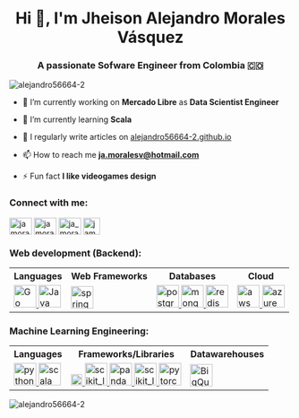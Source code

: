 <h1 align="center">Hi 👋, I'm Jheison Alejandro Morales Vásquez</h1>
<h3 align="center">A passionate Sofware Engineer from Colombia 🇨🇴</h3>

<p align="left"> <img src="https://komarev.com/ghpvc/?username=alejandro56664-2&label=Profile%20views&color=0e75b6&style=flat" alt="alejandro56664-2" /> </p>

- 🔭 I’m currently working on **Mercado Libre** as **Data Scientist Engineer**

- 🌱 I’m currently learning **Scala**

- 📝 I regularly write articles on [alejandro56664-2.github.io](alejandro56664-2.github.io)

- 📫 How to reach me **ja.moralesv@hotmail.com**

- ⚡ Fun fact **I like videogames design**

<h3 align="left">Connect with me:</h3>
<p align="left">
<a href="https://linkedin.com/in/jamoralesv" target="blank"><img align="center" src="https://raw.githubusercontent.com/rahuldkjain/github-profile-readme-generator/master/src/images/icons/Social/linked-in-alt.svg" alt="jamoralesv" height="30" width="40" /></a>
<a href="https://kaggle.com/jamoralesv" target="blank"><img align="center" src="https://raw.githubusercontent.com/rahuldkjain/github-profile-readme-generator/master/src/images/icons/Social/kaggle.svg" alt="jamoralesv" height="30" width="40" /></a>
<a href="https://www.hackerrank.com/ja_moralesv" target="blank"><img align="center" src="https://raw.githubusercontent.com/rahuldkjain/github-profile-readme-generator/master/src/images/icons/Social/hackerrank.svg" alt="ja_moralesv" height="30" width="40" /></a>
 <a href="https://platzi.com/p/jamoralesva/" target="blank"><img align="center" src="https://static.platzi.com/media/platzi-isotipo@2x.png" alt="jamoralesva" height="30" /></a>
 
</p>

<h3 align="left">Web development (Backend):</h3>

<table>
<tr>
 <th scope="col">Languages</th>
 <th scope="col">Web Frameworks</th>
 <th scope="col">Databases</th>
 <th scope="col">Cloud</th>
</tr>
<tr>
 <td>
  <a href="https://go.dev" target="_blank"> <img src="https://www.vectorlogo.zone/logos/golang/golang-ar21.svg" alt="Go" height="40"/> </a>
  <a href="https://www.java.com" target="_blank"> <img src="https://www.vectorlogo.zone/logos/java/java-ar21.svg" alt="Java" height="40"/> </a>
 </td>
 <td>
 <a href="https://spring.io/" target="_blank"> <img src="https://www.vectorlogo.zone/logos/springio/springio-ar21.svg" alt="spring" height="40"/> </a>
 </td>
 <td> 
  <a href="https://www.postgresql.org" target="_blank"> <img src="https://www.vectorlogo.zone/logos/postgresql/postgresql-ar21.svg" alt="postgresql" height="40"/> </a>
  <a href="https://www.mongodb.com/" target="_blank"> <img src="https://www.vectorlogo.zone/logos/mongodb/mongodb-ar21.svg" alt="mongodb" height="40"/> </a> 
  <a href="https://redis.io" target="_blank"> <img src="https://www.vectorlogo.zone/logos/redis/redis-ar21.svg" alt="redis" height="40"/> </a> </td>

 <td>  
 <a href="https://aws.amazon.com" target="_blank"> <img src="https://www.vectorlogo.zone/logos/amazon_aws/amazon_aws-ar21.svg" alt="aws" height="40"/> </a> 
 <a href="https://azure.microsoft.com/en-in/" target="_blank"> <img src="https://www.vectorlogo.zone/logos/microsoft_azure/microsoft_azure-ar21.svg" alt="azure"  height="40"/> </a> 
 </td>
</tr>
</table>

<h3 align="left">Machine Learning Engineering:</h3>

<table>
<tr>
 <th scope="col">Languages</th>
 <th scope="col">Frameworks/Libraries</th>
 <th scope="col">Datawarehouses</th>
</tr>
<tr>
  <td> 
  <a href="https://www.python.org" target="_blank"> <img src="https://www.vectorlogo.zone/logos/python/python-ar21.svg" alt="python" height="40"/> </a>
  <a href="https://www.scala-lang.org" target="_blank"> <img src="https://www.vectorlogo.zone/logos/scala-lang/scala-lang-ar21.svg" alt="scala" height="40"/> </a>
  </td>
 <td>
 <a href="https://seaborn.org/" target="_blank"> <img src="https://raw.githubusercontent.com/gilbarbara/logos/main/logos/seaborn.svg" alt="seaborn" height="20"/> </a>
 <a href="https://numpy.org/" target="_blank"> <img src="https://www.vectorlogo.zone/logos/numpy/numpy-ar21.svg" alt="scikit_learn" height="40"/> </a>
 <a href="https://pandas.org/" target="_blank"> <img src="https://raw.githubusercontent.com/valohai/ml-logos/master/pandas.svg" alt="pandas" height="40"/> </a>
  <a href="https://scikit-learn.org/" target="_blank"> <img src="https://upload.wikimedia.org/wikipedia/commons/0/05/Scikit_learn_logo_small.svg" alt="scikit_learn" height="40"/> </a>
  <a href="https://pytorch.org/" target="_blank"> <img src="https://www.vectorlogo.zone/logos/pytorch/pytorch-ar21.svg" alt="pytorch" height="40"/>  </a> 
</td>
  <td> <a href="https://cloud.google.com/bigquery" target="_blank"> <img src="https://www.vectorlogo.zone/logos/google_bigquery/google_bigquery-ar21.svg" alt="BigQuery" height="40"/> </a>
  </td>
</tr>
</table>
   
  
<p><img align="left" src="https://github-readme-stats.vercel.app/api/top-langs?username=alejandro56664-2&show_icons=true&locale=en&layout=compact" alt="alejandro56664-2" /></p>
